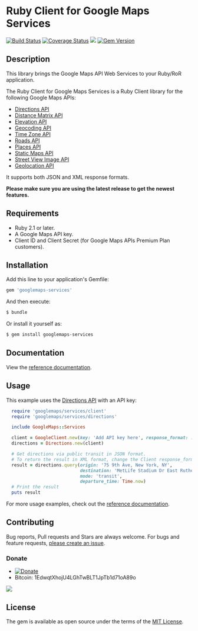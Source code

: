 # Ruby Client for Google Maps Services

[![Build Status](https://travis-ci.org/amrfaissal/googlemaps-services.svg?branch=master)](https://travis-ci.org/amrfaissal/googlemaps-services)
[![Coverage Status](https://coveralls.io/repos/github/amrfaissal/googlemaps-services/badge.svg?branch=master)](https://coveralls.io/github/amrfaissal/googlemaps-services?branch=master)
![](https://ruby-gem-downloads-badge.herokuapp.com/googlemaps-services?type=total)
[![Gem Version](https://badge.fury.io/rb/googlemaps-services.svg)](https://badge.fury.io/rb/googlemaps-services)

## Description

This library brings the Google Maps API Web Services to your Ruby/RoR application.

The Ruby Client for Google Maps Services is a Ruby Client library for the following Google Maps APIs:

 - [Directions API]
 - [Distance Matrix API]
 - [Elevation API]
 - [Geocoding API]
 - [Time Zone API]
 - [Roads API]
 - [Places API]
 - [Static Maps API]
 - [Street View Image API]
 - [Geolocation API]

It supports both JSON and XML response formats.

**Please make sure you are using the latest release to get the newest features.**

## Requirements

 - Ruby 2.1 or later.
 - A Google Maps API key.
 - Client ID and Client Secret (for Google Maps APIs Premium Plan customers).

## Installation

Add this line to your application's Gemfile:

```ruby
gem 'googlemaps-services'
```

And then execute:

```bash
$ bundle
```

Or install it yourself as:

```bash
$ gem install googlemaps-services
```

## Documentation

View the [reference documentation](http://www.rubydoc.info/gems/googlemaps-services).

## Usage

This example uses the [Directions API] with an API key:

```ruby
  require 'googlemaps/services/client'
  require 'googlemaps/services/directions'

  include GoogleMaps::Services

  client = GoogleClient.new(key: 'Add API key here', response_format: :json)
  directions = Directions.new(client)

  # Get directions via public transit in JSON format.
  # To return the result in XML format, change the Client response_format parameter to :xml.
  result = directions.query(origin: '75 9th Ave, New York, NY',
                            destination: 'MetLife Stadium Dr East Rutherford, NJ 07073',
                            mode: 'transit',
                            departure_time: Time.now)
  # Print the result
  puts result
```

For more usage examples, check out the [reference documentation](http://www.rubydoc.info/gems/googlemaps-services).

## Contributing

Bug reports, Pull requests and Stars are always welcome. For bugs and feature requests, [please create an issue](https://github.com/amrfaissal/googlemaps-services/issues/new).

### Donate

* [![Donate](https://img.shields.io/badge/Donate-PayPal-blue.svg)](https://www.paypal.me/amrfaissal)
* Bitcoin: 1EdwqtXhojU4LGhTwBLT1JpTb1d71oA89o

![](https://cloud.githubusercontent.com/assets/1248967/25093965/2ea18cde-2395-11e7-8368-3f761b0bd8b7.png)

## License

The gem is available as open source under the terms of the [MIT License](http://opensource.org/licenses/MIT).

[Directions API]: https://developers.google.com/maps/documentation/directions/
[Distance Matrix API]: https://developers.google.com/maps/documentation/distancematrix/
[Elevation API]: https://developers.google.com/maps/documentation/elevation/
[Geocoding API]: https://developers.google.com/maps/documentation/geocoding/
[Time Zone API]: https://developers.google.com/maps/documentation/timezone/
[Roads API]: https://developers.google.com/maps/documentation/roads/
[Places API]: https://developers.google.com/places/
[Static Maps API]: https://developers.google.com/maps/documentation/static-maps/
[Street View Image API]: https://developers.google.com/maps/documentation/streetview/
[Geolocation API]: https://developers.google.com/maps/documentation/geolocation
